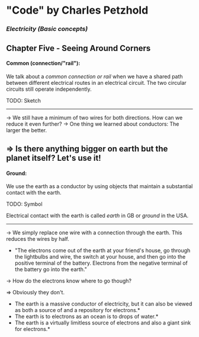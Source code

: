 # "Code" by Charles Petzhold

### *Electricity (Basic concepts)*

## Chapter Five - Seeing Around Corners

#### Common (connection/"rail"):

We talk about a *common connection or rail* when we have a shared path between different electrical routes 
in an electrical circuit. The two circular circuits still operate independently.

TODO: Sketch

---
-> We still have a minimum of two wires for both directions. How can we reduce it even further?
-> One thing we learned about conductors: The larger the better.

=> Is there anything bigger on earth but the planet itself? Let's use it!
---

#### Ground:

We use the earth as a conductor by using objects that maintain a substantial contact with the earth.

TODO: Symbol

Electrical contact with the earth is called *earth* in GB or *ground* in the USA.

---

-> We simply replace one wire with a connection through the earth. This reduces the wires by half.

* "The electrons come out of the earth at your friend's house, go through the lightbulbs and wire, the switch
at your house, and then go into the positive terminal of the battery. Electrons from the negative terminal
of the battery go into the earth."

-> How do the electrons know where to go though?

=> Obviously they don't.

* The earth is a massive conductor of electricity, but it can also be viewed as both a source of and a repository
for electrons.*
* The earth is to electrons as an ocean is to drops of water.*
* The earth is a virtually limitless source of electrons and also a giant sink for electrons.*




